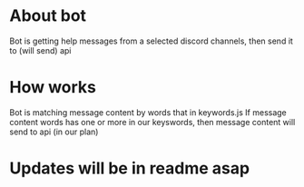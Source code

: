 # About bot
Bot is getting help messages from a selected discord channels, then send it to (will send) api

# How works
Bot is matching message content by words that in keywords.js
If message content words has one or more in our keyswords, then message content will send to api (in our plan)

# Updates will be in readme asap
